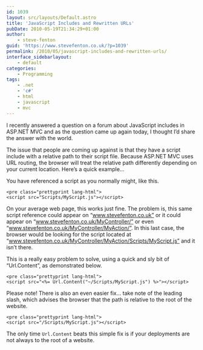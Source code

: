 ```yaml
---
id: 1039
layout: src/layouts/Default.astro
title: 'JavaScript Includes and Rewritten URLs'
pubDate: 2010-05-19T21:34:29+01:00
author:
    - steve-fenton
guid: 'https://www.stevefenton.co.uk/?p=1039'
permalink: /2010/05/javascript-includes-and-rewritten-urls/
interface_sidebarlayout:
    - default
categories:
    - Programming
tags:
    - .net
    - 'c#'
    - html
    - javascript
    - mvc
---
```


I recently answered a question on a forum about JavaScript includes in ASP.NET MVC and as the question came up again today, I thought I’d share the answer with the world.

The issue that people are coming up against is that they have a script include with a relative path to their script file. Because ASP.NET MVC uses URL routing, the browser will treat the relative path differently depending on your current location. Here’s a quick example…

You have referenced a script as you normally might, like this.

```
<pre class="prettyprint lang-html">
<script src="Scripts/MyScript.js"></script>
```

On your average web page, this works just fine. The problem is, this same script reference could appear on “www.stevefenton.co.uk” or it could appear on “www.stevefenton.co.uk/MyController/” or even “www.stevefenton.co.uk/MyController/MyAction/”. In this last case, the browser would be looking for the script located at “www.stevefenton.co.uk/MyController/MyAction/Scripts/MyScript.js” and it isn’t there.

This is a really easy problem to solve, using a quick and sly bit of “Url.Content”, as demonstrated below.

```
<pre class="prettyprint lang-html">
<script src="<%= Url.Content("~/Scripts/MyScript.js") %>"></script>
```

Please note! There is also an even easier fix… take note of the leading slash, which advises the browser that the path is relative to the root of the website.

```
<pre class="prettyprint lang-html">
<script src="/Scripts/MyScript.js"></script>
```

The only time `Url.Content` beats this simple fix is if your deployments are not always to the root of a website.